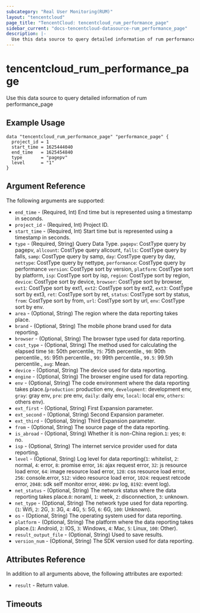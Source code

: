 ```yaml
---
subcategory: "Real User Monitoring(RUM)"
layout: "tencentcloud"
page_title: "TencentCloud: tencentcloud_rum_performance_page"
sidebar_current: "docs-tencentcloud-datasource-rum_performance_page"
description: |-
  Use this data source to query detailed information of rum performance_page
---
```


# tencentcloud_rum_performance_page

Use this data source to query detailed information of rum performance_page

## Example Usage

```hcl
data "tencentcloud_rum_performance_page" "performance_page" {
  project_id = 1
  start_time = 1625444040
  end_time   = 1625454840
  type       = "pagepv"
  level      = "1"
}
```

## Argument Reference

The following arguments are supported:

* `end_time` - (Required, Int) End time but is represented using a timestamp in seconds.
* `project_id` - (Required, Int) Project ID.
* `start_time` - (Required, Int) Start time but is represented using a timestamp in seconds.
* `type` - (Required, String) Query Data Type. `pagepv`: CostType query by pagepv, `allcount`: CostType query allcount, `falls`: CostType query by falls, `samp`: CostType query by samp, `day`: CostType query by day, `nettype`: CostType query by nettype, `performance`: CostType query by performance `version`: CostType sort by version, `platform`: CostType sort by platform, `isp`: CostType sort by isp, `region`: CostType sort by region, `device`: CostType sort by device, `browser`: CostType sort by browser, `ext1`: CostType sort by ext1, `ext2`: CostType sort by ext2, `ext3`: CostType sort by ext3, `ret`: CostType sort by ret, `status`: CostType sort by status, `from`: CostType sort by from, `url`: CostType sort by url, `env`: CostType sort by env.
* `area` - (Optional, String) The region where the data reporting takes place.
* `brand` - (Optional, String) The mobile phone brand used for data reporting.
* `browser` - (Optional, String) The browser type used for data reporting.
* `cost_type` - (Optional, String) The method used for calculating the elapsed time `50`: 50th percentile, `75`: 75th percentile., `90`: 90th percentile., `95`: 95th percentile., `99`: 99th percentile., `99.5`: 99.5th percentile., `avg`: Mean.
* `device` - (Optional, String) The device used for data reporting.
* `engine` - (Optional, String) The browser engine used for data reporting.
* `env` - (Optional, String) The code environment where the data reporting takes place.(`production`: production env, `development`: development env, `gray`: gray env, `pre`: pre env, `daily`: daily env, `local`: local env, `others`: others env).
* `ext_first` - (Optional, String) First Expansion parameter.
* `ext_second` - (Optional, String) Second Expansion parameter.
* `ext_third` - (Optional, String) Third Expansion parameter.
* `from` - (Optional, String) The source page of the data reporting.
* `is_abroad` - (Optional, String) Whether it is non-China region.`1`: yes; `0`: no.
* `isp` - (Optional, String) The internet service provider used for data reporting.
* `level` - (Optional, String) Log level for data reporting(`1`: whitelist, `2`: normal, `4`: error, `8`: promise error, `16`: ajax request error, `32`: js resource load error, `64`: image resource load error, `128`: css resource load error, `256`: console.error, `512`: video resource load error, `1024`: request retcode error, `2048`: sdk self monitor error, `4096`: pv log, `8192`: event log).
* `net_status` - (Optional, String) The network status where the data reporting takes place.`0`: noraml, `1`: week, `2`: disconnection, `3`: unknown.
* `net_type` - (Optional, String) The network type used for data reporting.(`1`: Wifi, `2`: 2G, `3`: 3G, `4`: 4G, `5`: 5G, `6`: 6G, `100`: Unknown).
* `os` - (Optional, String) The operating system used for data reporting.
* `platform` - (Optional, String) The platform where the data reporting takes place.(`1`: Android, `2`: IOS, `3`: Windows, `4`: Mac, `5`: Linux, `100`: Other).
* `result_output_file` - (Optional, String) Used to save results.
* `version_num` - (Optional, String) The SDK version used for data reporting.

## Attributes Reference

In addition to all arguments above, the following attributes are exported:

* `result` - Return value.


## Timeouts

<no value>


